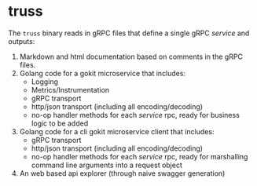 # truss

The `truss` binary reads in gRPC files that define a single gRPC *service* and outputs:

1. Markdown and html documentation based on comments in the gRPC files.
2. Golang code for a gokit microservice that includes:
	- Logging
	- Metrics/Instrumentation
	- gRPC transport
	- http/json transport (including all encoding/decoding)
	- no-op handler methods for each *service* rpc, ready for business logic to be added
3. Golang code for a cli gokit microservice client that includes:
	- gRPC transport
	- http/json transport (including all encoding/decoding)
	- no-op handler methods for each *service* rpc, ready for marshalling command line arguments into a request object
4. An web based api explorer (through naive swagger generation)

